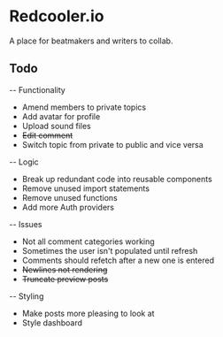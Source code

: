 # Redcooler.io

A place for beatmakers and writers to collab.

## Todo

-- Functionality

- Amend members to private topics
- Add avatar for profile
- Upload sound files
- ~~Edit comment~~
- Switch topic from private to public and vice versa

-- Logic

- Break up redundant code into reusable components
- Remove unused import statements
- Remove unused functions
- Add more Auth providers

-- Issues

- Not all comment categories working
- Sometimes the user isn't populated until refresh
- Comments should refetch after a new one is entered
- ~~Newlines not rendering~~
- ~~Truncate preview posts~~

-- Styling

- Make posts more pleasing to look at
- Style dashboard
